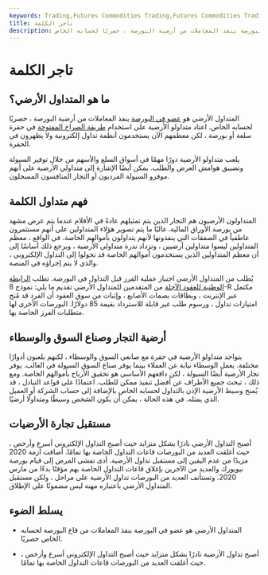 ```yaml
---
keywords: Trading,Futures Commodities Trading,Futures Commodities Trading Strategy and Education,Futures and Commodities Trading,Strategy and Education
title: تاجر الكلمة
description: المتداول الأرضي هو عضو في البورصة ينفذ المعاملات من أرضية البورصة ، حصريًا لحسابه الخاص.
---
```


# تاجر الكلمة
## ما هو المتداول الأرضي؟

المتداول الأرضي هو [عضو في البورصة](/member) ينفذ المعاملات من أرضية البورصة ، حصريًا لحسابه الخاص. اعتاد متداولو الأرضية على استخدام [طريقة الصراخ المفتوحة](/openoutcry) في حفرة سلعة أو بورصة ، لكن معظمهم الآن يستخدمون أنظمة تداول إلكترونية ولا يظهرون في الحفرة.

يلعب متداولو الأرضية دورًا مهمًا في أسواق السلع والأسهم من خلال توفير السيولة وتضييق هوامش العرض والطلب. يمكن أيضًا الإشارة إلى متداولي الأرضية على أنهم موفرو السيولة الفرديون أو التجار المنافسون المسجلون.

## فهم متداول الكلمة

المتداولون الأرضيون هم التجار الذين يتم تمثيلهم عادةً في الأفلام عندما يتم عرض مشهد من بورصة الأوراق المالية. غالبًا ما يتم تصوير هؤلاء المتداولين على أنهم مستثمرون عاطفياً في الصفقات التي ينفذونها لأنهم يتداولون بأموالهم الخاصة. في الواقع ، معظم المتداولين ليسوا متداولين أرضيين ، وتزداد ندرة متداولي الأرضية ، ويرجع ذلك أساسًا إلى أن معظم المتداولين الذين يستخدمون أموالهم الخاصة قد تحولوا إلى التداول الإلكتروني ، والذي لا يتم إجراؤه في المنصة.

يُطلب من المتداول الأرضي اجتياز عملية الفرز قبل التداول في البورصة. تطلب [الرابطة الوطنية للعقود الآجلة](/nfa) من المتقدمين للمتداول الأرضي تقديم ما يلي: نموذج 8-R مكتمل عبر الإنترنت ، وبطاقات بصمات الأصابع ، وإثبات من سوق العقود أن الفرد قد مُنح امتيازات تداول ، ورسوم طلب غير قابلة للاسترداد بقيمة 85 دولارًا. البورصات الأخرى لها متطلبات الفرز الخاصة بها.

## أرضية التجار وصناع السوق والوسطاء

يتواجد متداولو الأرضية في حفرة مع صانعي السوق والوسطاء ، لكنهم يلعبون أدوارًا مختلفة. يعمل الوسطاء نيابة عن العملاء بينما يوفر صناع السوق السيولة في الغالب. يوفر تجار الأرضية أيضًا السيولة ، لكن دافعهم الأساسي هو تحقيق الأرباح بأموالهم الخاصة. ومع ذلك ، تبحث جميع الأطراف عن أفضل تنفيذ ممكن للطلب. اعتمادًا على قواعد التبادل ، قد يُمنح وسيط الأرضية الإذن بالتداول لحسابه الخاص بالإضافة إلى حساب الشركة أو العميل الذي يمثله. في هذه الحالة ، يمكن أن يكون الشخص وسيطًا ومتداولًا أرضيًا.

## مستقبل تجارة الأرضيات

أصبح التداول الأرضي نادرًا بشكل متزايد حيث أصبح التداول الإلكتروني أسرع وأرخص ، حيث أغلقت العديد من البورصات قاعات التداول الخاصة بها تمامًا. أضافت أزمة 2020 مزيدًا من عدم اليقين إلى مستقبل تداول الأرضية. أدى تفشي المرض إلى قيام بورصة نيويورك والعديد من الآخرين بإغلاق قاعات التداول الخاصة بهم مؤقتًا بدءًا من مارس 2020. وتستأنف العديد من البورصات تداول الأرضية على مراحل ، ولكن مستقبل المتداول الأرضي باعتباره مهنة ليس مضمونًا على الإطلاق.

## يسلط الضوء

- المتداول الأرضي هو عضو في البورصة ينفذ المعاملات من قاع البورصة لحسابه الخاص حصريًا.

- أصبح تداول الأرضية نادرًا بشكل متزايد حيث أصبح التداول الإلكتروني أسرع وأرخص ، حيث أغلقت العديد من البورصات قاعات التداول الخاصة بها تمامًا.

